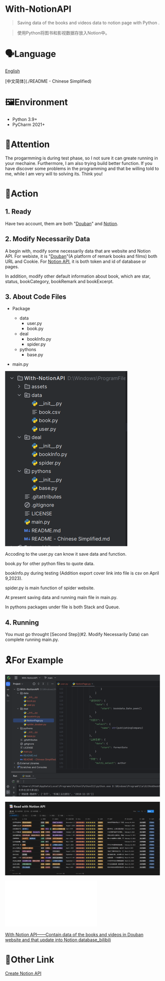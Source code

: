 # With-NotionAPI
> Saving data of the books and videos data to notion page with Python . 

>使用Python将图书和影视数据存放入Notion中。

# 🗣️Language  

[English](./README.md)

[中文简体](./README - Chinese Simplified)

# 🖼️Environment

- Python 3.9+
- PyCharm 2021+

# 🎈Attention

The progarmming is during test phase, so I not sure it can greate running in your mechaine. Furthermore, I am also trying build better function. If you have discover some problems in the programming and that be willing told to me, while I am very will to solving its. Think you!

# 🤖Action

## 1. Ready

Have two account, them are both "[Douban](https://www.douban.com/)" and [Notion](https://www.notion.so/).

## 2. Modify Necessarily Data

A begin with, modify some necessarily data that are website and Notion API. For webiste, it is "[Douban](https://www.douban.com/)"(A platform of remark books and films) both  URL and Cookie. For [Notion API](https://developers.notion.com/), it is both token and id of database or pages.



In addition, modify other default information about book, which are star, status, bookCategory, bookRemark and bookExcerpt. 

## 3. About Code Files

- Package
  - data
    - user.py
    - book.py
  - deal
    - bookInfo.py
    - spider.py
  - pythons
    - base.py

- main.py

![image-20230409200159814](assets/image-20230409200159814.png)



Accoding to the user.py can know it save data and function.

book.py for other python files to quote data.

bookInfo.py during testing (Addition export cover link into file is csv on April 9,2023).

spider.py is main function of  spider website.

At present saving data and running main file in main.py.

In pythons packages under file is both Stack and Queue. 

## 4. Running

You must go throught  [Second Step](#2. Modify Necessarily Data)  can complete running main.py.

# 🎗️For Example

![image-20230331205442903](assets/image-20230331205442903.png)

![image-20230331205436292](assets/image-20230331205436292.png)

<iframe src="//player.bilibili.com/player.html?aid=396756725&bvid=BV15o4y1W7hw&cid=1075028392&page=1" scrolling="no" border="0" frameborder="no" framespacing="0" allowfullscreen="true"> </iframe>

[With Notion API——Contain data of the books and videos in Douban website and that update into Notion database_bilibili](https://www.bilibili.com/video/BV15o4y1W7hw/?spm_id_from=333.999.0.0)

# 🔗Other Link

[Create Notion API](https://www.notion.so/my-integrations)
